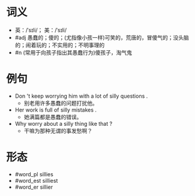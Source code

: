 # 词义
- 英：/ˈsɪli/； 美：/ˈsɪli/
- #adj 愚蠢的；傻的；(尤指像小孩一样)可笑的，荒唐的，冒傻气的；没头脑的；闹着玩的；不实用的；不明事理的
- #n (常用于向孩子指出其愚蠢行为)傻孩子，淘气鬼
# 例句
- Don 't keep worrying him with a lot of silly questions .
	- 别老用许多愚蠢的问题打扰他。
- Her work is full of silly mistakes .
	- 她满篇都是愚蠢的错误。
- Why worry about a silly thing like that ?
	- 干嘛为那种无谓的事发愁啊？
# 形态
- #word_pl sillies
- #word_est silliest
- #word_er sillier
